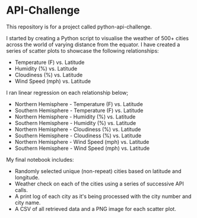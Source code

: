 # API-Challenge
This repository is for a project called python-api-challenge.

I started by creating a Python script to visualise the weather of 500+ cities across the world of varying distance from the equator.
I have created a series of scatter plots to showcase the following relationships:
- Temperature (F) vs. Latitude
- Humidity (%) vs. Latitude
- Cloudiness (%) vs. Latitude
- Wind Speed (mph) vs. Latitude

I ran linear regression on each relationship below;

- Northern Hemisphere - Temperature (F) vs. Latitude
- Southern Hemisphere - Temperature (F) vs. Latitude
- Northern Hemisphere - Humidity (%) vs. Latitude
- Southern Hemisphere - Humidity (%) vs. Latitude
- Northern Hemisphere - Cloudiness (%) vs. Latitude
- Southern Hemisphere - Cloudiness (%) vs. Latitude
- Northern Hemisphere - Wind Speed (mph) vs. Latitude
- Southern Hemisphere - Wind Speed (mph) vs. Latitude

My final notebook includes:

- Randomly selected unique (non-repeat) cities based on latitude and longitude.
- Weather check on each of the cities using a series of successive API calls.
- A print log of each city as it's being processed with the city number and city name.
- A CSV of all retrieved data and a PNG image for each scatter plot.
